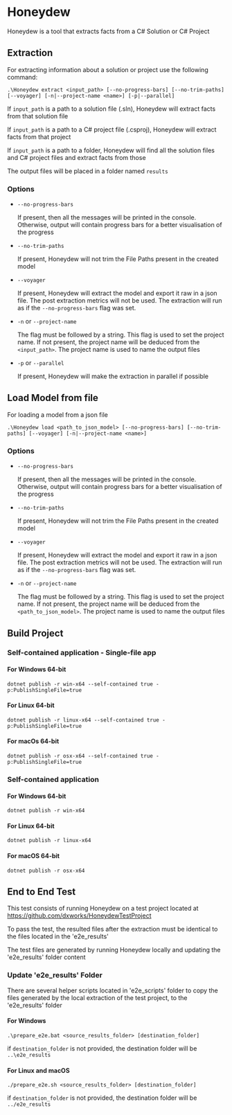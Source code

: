﻿# Honeydew

Honeydew is a tool that extracts facts from a C# Solution or C# Project

## Extraction

For extracting information about a solution or project use the following command:

```
.\Honeydew extract <input_path> [--no-progress-bars] [--no-trim-paths] [--voyager] [-n|--project-name <name>] [-p|--parallel]
```

If `input_path` is a path to a solution file (.sln), Honeydew will extract facts from that solution file

If `input_path` is a path to a C# project file (.csproj), Honeydew will extract facts from that project

If `input_path` is a path to a folder, Honeydew will find all the solution files and C# project files and extract facts
from those

The output files will be placed in a folder named `results`

### Options

- `--no-progress-bars`

  If present, then all the messages will be printed in the console. Otherwise, output will contain progress bars for a
  better visualisation of the progress


- `--no-trim-paths`

  If present, Honeydew will not trim the File Paths present in the created model


- `--voyager`

  If present, Honeydew will extract the model and export it raw in a json file. The post extraction metrics will not be
  used. The extraction will run as if the `--no-progress-bars` flag was set.


- `-n` or `--project-name`

  The flag must be followed by a string. This flag is used to set the project name. If not present, the project name
  will be deduced from the `<input_path>`. The project name is used to name the output files


- `-p` or `--parallel`

  If present, Honeydew will make the extraction in parallel if possible

## Load Model from file

For loading a model from a json file

```
.\Honeydew load <path_to_json_model> [--no-progress-bars] [--no-trim-paths] [--voyager] [-n|--project-name <name>]
```

### Options

- `--no-progress-bars`

  If present, then all the messages will be printed in the console. Otherwise, output will contain progress bars for a
  better visualisation of the progress


- `--no-trim-paths`

  If present, Honeydew will not trim the File Paths present in the created model


- `--voyager`

  If present, Honeydew will extract the model and export it raw in a json file. The post extraction metrics will not be
  used. The extraction will run as if the `--no-progress-bars` flag was set.


- `-n` or `--project-name`

  The flag must be followed by a string. This flag is used to set the project name. If not present, the project name
  will be deduced from the `<path_to_json_model>`. The project name is used to name the output files

## Build Project

### Self-contained application - Single-file app

#### For Windows 64-bit

```
dotnet publish -r win-x64 --self-contained true -p:PublishSingleFile=true 
```

#### For Linux 64-bit

```
dotnet publish -r linux-x64 --self-contained true -p:PublishSingleFile=true 
```

#### For macOs 64-bit

```
dotnet publish -r osx-x64 --self-contained true -p:PublishSingleFile=true 
```

### Self-contained application

#### For Windows 64-bit

```
dotnet publish -r win-x64
```

#### For Linux 64-bit

```
dotnet publish -r linux-x64
```

#### For macOS 64-bit

```
dotnet publish -r osx-x64
```

## End to End Test

This test consists of running Honeydew on a test project located at https://github.com/dxworks/HoneydewTestProject

To pass the test, the resulted files after the extraction must be identical to the files located in the 'e2e_results'

The test files are generated by running Honeydew locally and updating the 'e2e_results' folder content

### Update 'e2e_results' Folder

There are several helper scripts located in 'e2e_scripts' folder to copy the files generated by the local extraction of
the test project, to the 'e2e_results' folder

#### For Windows

```
.\prepare_e2e.bat <source_results_folder> [destination_folder]
```

if `destination_folder` is not provided, the destination folder will be `..\e2e_results`

#### For Linux and macOS

```
./prepare_e2e.sh <source_results_folder> [destination_folder]
```

if `destination_folder` is not provided, the destination folder will be `../e2e_results`
